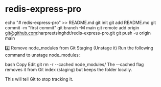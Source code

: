 # redis-express-pro
echo "# redis-express-pro" >> README.md
git init
git add README.md
git commit -m "first commit"
git branch -M main
git remote add origin git@github.com:harpreetsinghdt/redis-express-pro.git
git push -u origin main

2️⃣ Remove node_modules from Git Staging (Unstage it)
Run the following command to unstage node_modules:

bash
Copy
Edit
git rm -r --cached node_modules/
The --cached flag removes it from Git index (staging) but keeps the folder locally.

This will tell Git to stop tracking it.